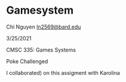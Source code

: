 # Gamesystem

Chi Nguyen ln2569@bard.edu  

3/25/2021

CMSC 335: Games Systems

Poke Challenged

I collaborated) on this assigment with Karolina
